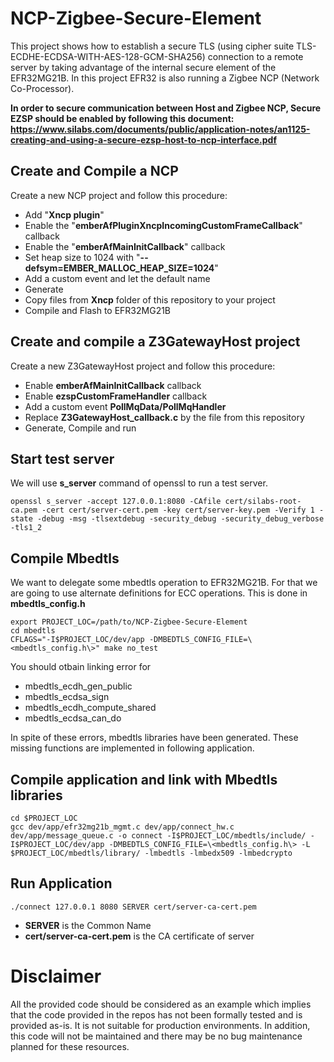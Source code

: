 # NCP-Zigbee-Secure-Element

This project shows how to establish a secure TLS (using cipher suite TLS-ECDHE-ECDSA-WITH-AES-128-GCM-SHA256) connection to a remote server by taking advantage of the internal secure element of the EFR32MG21B. In this project EFR32 is also running a Zigbee NCP (Network Co-Processor).

**In order to secure communication between Host and Zigbee NCP, Secure EZSP should be enabled by following this document:
https://www.silabs.com/documents/public/application-notes/an1125-creating-and-using-a-secure-ezsp-host-to-ncp-interface.pdf**


## Create and Compile a NCP

Create a new NCP project and follow this procedure:
* Add "**Xncp plugin**"
* Enable the "**emberAfPluginXncpIncomingCustomFrameCallback**" callback
* Enable the "**emberAfMainInitCallback**" callback
* Set heap size to 1024 with "**--defsym=EMBER_MALLOC_HEAP_SIZE=1024**"
* Add a custom event and let the default name
* Generate
* Copy files from **Xncp** folder of this repository to your project 
* Compile and Flash to EFR32MG21B

## Create and compile a Z3GatewayHost project

Create a new Z3GatewayHost project and follow this procedure:

* Enable **emberAfMainInitCallback** callback
* Enable **ezspCustomFrameHandler** callback
* Add a custom event **PollMqData/PollMqHandler**
* Replace **Z3GatewayHost_callback.c** by the file from this repository
* Generate, Compile and run 
 
## Start test server

We will use **s_server** command of openssl to run a test server.

```
openssl s_server -accept 127.0.0.1:8080 -CAfile cert/silabs-root-ca.pem -cert cert/server-cert.pem -key cert/server-key.pem -Verify 1 -state -debug -msg -tlsextdebug -security_debug -security_debug_verbose -tls1_2
```

## Compile Mbedtls

We want to delegate some mbedtls operation to EFR32MG21B. For that we are going to use alternate definitions for ECC operations. This is done in **mbedtls_config.h**

```
export PROJECT_LOC=/path/to/NCP-Zigbee-Secure-Element
cd mbedtls
CFLAGS="-I$PROJECT_LOC/dev/app -DMBEDTLS_CONFIG_FILE=\<mbedtls_config.h\>" make no_test
```
You should otbain linking error for
* mbedtls_ecdh_gen_public 
* mbedtls_ecdsa_sign 
* mbedtls_ecdh_compute_shared 
* mbedtls_ecdsa_can_do

In spite of these errors, mbedtls libraries have been generated. These missing functions are implemented in following application.

## Compile application and link with Mbedtls libraries 

```
cd $PROJECT_LOC
gcc dev/app/efr32mg21b_mgmt.c dev/app/connect_hw.c dev/app/message_queue.c -o connect -I$PROJECT_LOC/mbedtls/include/ -I$PROJECT_LOC/dev/app -DMBEDTLS_CONFIG_FILE=\<mbedtls_config.h\> -L $PROJECT_LOC/mbedtls/library/ -lmbedtls -lmbedx509 -lmbedcrypto
```

## Run Application

```
./connect 127.0.0.1 8080 SERVER cert/server-ca-cert.pem
```
* **SERVER** is the Common Name
* **cert/server-ca-cert.pem** is the CA certificate of server

# Disclaimer
All the provided code should be considered as an example which implies that the code provided in the repos has not been formally tested and is provided as-is. It is not suitable for production environments. In addition, this code will not be maintained and there may be no bug maintenance planned for these resources. 

